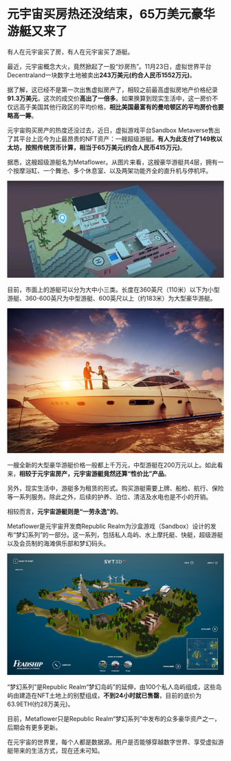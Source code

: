# 元宇宙买房热还没结束，65万美元豪华游艇又来了




有人在元宇宙买了房，有人在元宇宙买了游艇。

最近，元宇宙概念大火，竟然掀起了一股“炒房热”。11月23日，虚拟世界平台Decentraland一块数字土地被卖出**243万美元(约合人民币1552万元)**。

据了解，这已经不是第一次出售虚拟房产了，相较之前最高虚拟房地产价格纪录**91.3万美元**，这次的成交价**高出了一倍多**。如果换算到现实生活中，这一房价不仅远高于美国其他行政区的平均价格，**相比美国最富有的曼哈顿区的平均房价也要略高一筹**。

元宇宙购买房产的热度还没过去，近日，虚拟游戏平台Sandbox Metaverse售出了其平台上迄今为止最昂贵的NFT资产：一艘超级游艇。**有人为此支付了149枚以太坊，按照传统货币计算，相当于65万美元(约合人民币415万元)**。

据悉，这艘超级游艇名为Metaflower。从图片来看，这艘豪华游艇共4层，拥有一个按摩浴缸、一个舞池、多个休息室、以及两架功能齐全的直升机与停机坪。

![weixin16381779651762](weixin16381779651762.png)

目前，市面上的游艇可以分为大中小三类。长度在360英尺（110米）以下为小型游艇、360-600英尺为中型游艇、600英尺以上（约183米）为大型豪华游艇。

![weixin16381779651763](weixin16381779651763.png)

一艘全新的大型豪华游艇价格一般都上千万元，中型游艇在200万元以上。如此看来，**相较于元宇宙房产，元宇宙游艇竟然还算“性价比”产品**。

另外，现实生活中，游艇多为租赁的形式。购买游艇需要上牌、船检、航行、保险等一系列服务。除此之外，后续的护养、泊位、清洁及水电也是不小的开销。

相较而言，**元宇宙游艇则是“一劳永逸”的**。

Metaflower是元宇宙开发商Republic Realm为沙盒游戏（Sandbox）设计的发布“梦幻系列”的一部分。这一系列，包括私人岛屿、水上摩托艇、快艇，超级游艇以及会员制的海滩俱乐部和梦幻码头。

![weixin16381779651764](weixin16381779651764.png)

“梦幻系列”是Republic Realm“梦幻岛屿”的延伸，由100个私人岛屿组成，这些岛屿由建造在NFT土地上的别墅组成，**不到24小时就已售罄**，目前的底价为63.9ETH(约28万美元)。

目前，Metaflower只是Republic Realm“梦幻系列”中发布的众多豪华资产之一，后期会有更多更新。

在元宇宙的世界里，每个人都是数据源。用户是否能够穿越数字世界、享受虚拟游艇带来的生活方式，现在还未可知。
